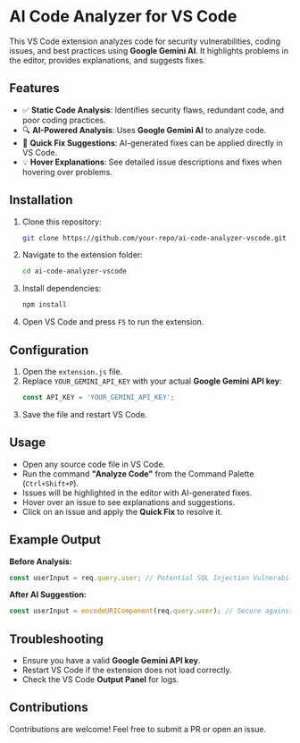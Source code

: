 # AI Code Analyzer for VS Code

This VS Code extension analyzes code for security vulnerabilities, coding issues, and best practices using **Google Gemini AI**. It highlights problems in the editor, provides explanations, and suggests fixes.

## Features
- ✅ **Static Code Analysis**: Identifies security flaws, redundant code, and poor coding practices.
- 🔍 **AI-Powered Analysis**: Uses **Google Gemini AI** to analyze code.
- 🚀 **Quick Fix Suggestions**: AI-generated fixes can be applied directly in VS Code.
- 💡 **Hover Explanations**: See detailed issue descriptions and fixes when hovering over problems.

## Installation
1. Clone this repository:
   ```sh
   git clone https://github.com/your-repo/ai-code-analyzer-vscode.git
   ```
2. Navigate to the extension folder:
   ```sh
   cd ai-code-analyzer-vscode
   ```
3. Install dependencies:
   ```sh
   npm install
   ```
4. Open VS Code and press `F5` to run the extension.

## Configuration
1. Open the `extension.js` file.
2. Replace `YOUR_GEMINI_API_KEY` with your actual **Google Gemini API key**:
   ```js
   const API_KEY = 'YOUR_GEMINI_API_KEY';
   ```
3. Save the file and restart VS Code.

## Usage
- Open any source code file in VS Code.
- Run the command **"Analyze Code"** from the Command Palette (`Ctrl+Shift+P`).
- Issues will be highlighted in the editor with AI-generated fixes.
- Hover over an issue to see explanations and suggestions.
- Click on an issue and apply the **Quick Fix** to resolve it.

## Example Output
**Before Analysis:**
```js
const userInput = req.query.user; // Potential SQL Injection Vulnerability
```

**After AI Suggestion:**
```js
const userInput = encodeURIComponent(req.query.user); // Secure against SQL Injection
```

## Troubleshooting
- Ensure you have a valid **Google Gemini API key**.
- Restart VS Code if the extension does not load correctly.
- Check the VS Code **Output Panel** for logs.


## Contributions
Contributions are welcome! Feel free to submit a PR or open an issue.

